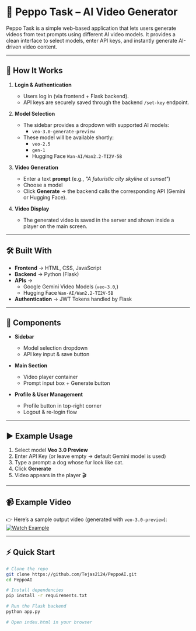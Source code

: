 # 🎥 Peppo Task – AI Video Generator  

Peppo Task is a simple web-based application that lets users generate videos from text prompts using different AI video models. It provides a clean interface to select models, enter API keys, and instantly generate AI-driven video content.  

---

## 🚀 How It Works  

1. **Login & Authentication**  
   - Users log in (via frontend + Flask backend).  
   - API keys are securely saved through the backend `/set-key` endpoint.  

2. **Model Selection**  
   - The sidebar provides a dropdown with supported AI models:  
     - `veo-3.0-generate-preview`
   - These model will be available shortly:  
     - `veo-2.5`  
     - `gen-1`  
     - Hugging Face `Wan-AI/Wan2.2-TI2V-5B`  

3. **Video Generation**  
   - Enter a text **prompt** (e.g., *"A futuristic city skyline at sunset"*)  
   - Choose a model  
   - Click **Generate** → the backend calls the corresponding API (Gemini or Hugging Face).  

4. **Video Display**  
   - The generated video is saved in the server and shown inside a player on the main screen.  

---

## 🛠️ Built With  

- **Frontend** → HTML, CSS, JavaScript  
- **Backend** → Python (Flask)  
- **APIs** →  
  - Google Gemini Video Models (`veo-3.0`,)  
  - Hugging Face `Wan-AI/Wan2.2-TI2V-5B`  
- **Authentication** → JWT Tokens handled by Flask  

---

## 📂 Components  

- **Sidebar**  
  - Model selection dropdown  
  - API key input & save button  

- **Main Section**  
  - Video player container  
  - Prompt input box + Generate button  

- **Profile & User Management**  
  - Profile button in top-right corner  
  - Logout & re-login flow  

---

## ▶️ Example Usage  

1. Select model **Veo 3.0 Preview**  
2. Enter API Key (or leave empty → default Gemini model is used)  
3. Type a prompt:  a dog whose fur look like cat.
4. Click **Generate**  
5. Video appears in the player 🎬  

---

## 📹 Example Video  

👉 Here’s a sample output video (generated with `veo-3.0-preview`):  
[![Watch Example](https://www.youtube.com/watch?v=7a68yf9jSO0)](https://www.youtube.com/watch?v=7a68yf9jSO0)  

  

---

## ⚡ Quick Start  

```bash
# Clone the repo
git clone https://github.com/Tejas2124/PeppoAI.git
cd PeppoAI

# Install dependencies
pip install -r requirements.txt

# Run the Flask backend
python app.py

# Open index.html in your browser

